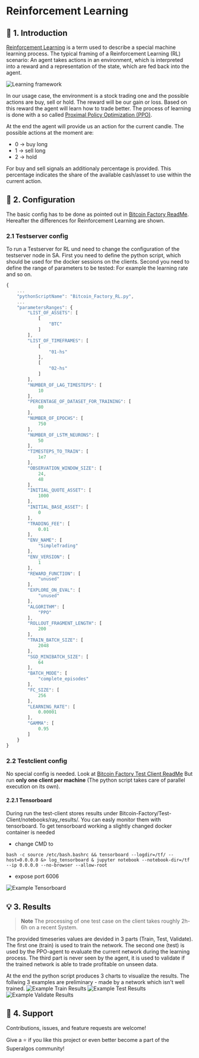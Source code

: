 # Reinforcement Learning
## 💫 1. Introduction
[Reinforcement Learning](https://en.wikipedia.org/wiki/Reinforcement_learning) is a term used to describe a special machine learning process. The typical framing of a Reinforcement Learning (RL) scenario: An agent takes actions in an environment, which is interpreted into a reward and a representation of the state, which are fed back into the agent.

![Learning framework](https://upload.wikimedia.org/wikipedia/commons/1/1b/Reinforcement_learning_diagram.svg "RL Framework")

In our usage case, the environment is a stock trading one and the possible actions are buy, sell or hold. The reward will be our gain or loss. Based on this reward the agent will learn how to trade better. The process of learning is done with a so called [Proximal Policy Optimization (PPO)](https://en.wikipedia.org/wiki/Proximal_Policy_Optimization).

At the end the agent will provide us an action for the current candle. The possible actions at the moment are:
* 0 -> buy long
* 1 -> sell long
* 2 -> hold

For buy and sell signals an additionaly percentage is provided. This percentage indicates the share of the available cash/asset to use within the current action.

## 📒 2. Configuration
The basic config has to be done as pointed out in [Bitcoin Factory ReadMe](./README.md). Hereafter the differences for Reinforcement Learning are shown.
### 2.1 Testserver config
To run a Testserver for RL und need to change the configuration of the testserver node in SA. First you need to define the python script, which should be used for the docker sessions on the clients.
Second you need to define the range of parameters to be tested: For example the learning rate and so on.
```js
{
    ...
    "pythonScriptName": "Bitcoin_Factory_RL.py",
    ...
    "parametersRanges": {
        "LIST_OF_ASSETS": [
            [
                "BTC"
            ]
        ],
        "LIST_OF_TIMEFRAMES": [
            [
                "01-hs"
            ],
            [
                "02-hs"
            ]
        ],
        "NUMBER_OF_LAG_TIMESTEPS": [
            10
        ],
        "PERCENTAGE_OF_DATASET_FOR_TRAINING": [
            80
        ],
        "NUMBER_OF_EPOCHS": [
            750
        ],
        "NUMBER_OF_LSTM_NEURONS": [
            50
        ],
        "TIMESTEPS_TO_TRAIN": [
            1e7
        ],
        "OBSERVATION_WINDOW_SIZE": [
            24,
            48
        ],
        "INITIAL_QUOTE_ASSET": [
            1000
        ],
        "INITIAL_BASE_ASSET": [
            0
        ],
        "TRADING_FEE": [
            0.01
        ],
        "ENV_NAME": [
            "SimpleTrading"
        ],
        "ENV_VERSION": [
            1
        ],
        "REWARD_FUNCTION": [
            "unused"
        ],
        "EXPLORE_ON_EVAL": [
            "unused"
        ],
        "ALGORITHM": [
            "PPO"
        ],
        "ROLLOUT_FRAGMENT_LENGTH": [
            200
        ],
        "TRAIN_BATCH_SIZE": [
            2048
        ],
        "SGD_MINIBATCH_SIZE": [
            64
        ],
        "BATCH_MODE": [
            "complete_episodes"
        ],
        "FC_SIZE": [
            256
        ],
        "LEARNING_RATE": [
            0.00001
        ],
        "GAMMA": [
            0.95
        ]        
    }
}
```
### 2.2 Testclient config
No special config is needed. Look at [Bitcoin Factory Test Client ReadMe](./Test-Client/README.md)
But run **only one client per machine** (The python script takes care of parallel execution on its own).
#### 2.2.1 Tensorboard
During run the test-client stores results under Bitcoin-Factory/Test-Client/notebooks/ray_results/. You can easly monitor them with tensorboard. To get tensorboard working a slightly changed docker container is needed
* change CMD to
```
bash -c source /etc/bash.bashrc && tensorboard --logdir=/tf/ --host=0.0.0.0 &> log_tensorboard & jupyter notebook --notebook-dir=/tf --ip 0.0.0.0 --no-browser --allow-root
```
* expose port 6006

![Example Tensorboard](docs/tensorboard.png "Tensorboard")
## 💡 3. Results
> __Note__
> The processing of one test case on the client takes roughly 2h-6h on a recent System.

The provided timeseries values are devided in 3 parts (Train, Test, Validate). The first one (train) is used to train the network. The second one (test) is used by the PPO-agent to evaluate the current network during the learning process. The third part is never seen by the agent, it is used to validate if the trained network is able to trade profitable on unseen data.

At the end the python script produces 3 charts to visualize the results. The follwing 3 examples are preliminary - made by a network which isn't well trained. 
![Example Train Results](docs/BTC_train.png "BTC train")
![Example Test Results](docs/BTC_test.png "BTC test")
![Example Validate Results](docs/BTC_validate.png "BTC validate")

## 🤝 4. Support

Contributions, issues, and feature requests are welcome!

Give a ⭐️ if you like this project or even better become a part of the Superalgos community!